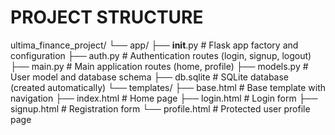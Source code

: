 # PROJECT STRUCTURE

ultima_finance_project/
└── app/
    ├── __init__.py          # Flask app factory and configuration
    ├── auth.py              # Authentication routes (login, signup, logout)
    ├── main.py              # Main application routes (home, profile)
    ├── models.py            # User model and database schema
    ├── db.sqlite            # SQLite database (created automatically)
    └── templates/
        ├── base.html        # Base template with navigation
        ├── index.html       # Home page
        ├── login.html       # Login form
        ├── signup.html      # Registration form
        └── profile.html     # Protected user profile page